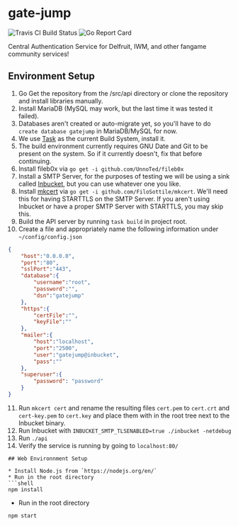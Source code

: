 # gate-jump
![Travis CI Build Status](https://img.shields.io/travis/IWannaCommunity/gate-jump/master.svg?&style=flat-square&logo=travis)
![Go Report Card](https://goreportcard.com/badge/github.com/iwannacommunity/gate-jump?style=flat-square)

Central Authentication Service for Delfruit, IWM, and other fangame community services!

## Environment Setup

1. Go Get the repository from the /src/api directory or clone the repository and install libraries manually.
2. Install MariaDB (MySQL may work, but the last time it was tested it failed).
3. Databases aren't created or auto-migrate yet, so you'll have to do `create database gatejump` in MariaDB/MySQL for now.
4. We use [Task](https://taskfile.dev) as the current Build System, install it.
5. The build environment currently requires GNU Date and Git to be present on the system. So if it currently doesn't, fix that before continuing.
6. Install fileb0x via `go get -i github.com/UnnoTed/fileb0x`
7. Install a SMTP Server, for the purposes of testing we will be using a sink called [Inbucket](https://www.inbucket.org/), but you can use whatever one you like.
8. Install [mkcert](https://mkcert.dev) via `go get -i github.com/FiloSottile/mkcert`. We'll need this for having STARTTLS on the SMTP Server. If you aren't using Inbucket or have a proper SMTP Server with STARTTLS, you may skip this.
9. Build the API server by running `task build` in project root.
10. Create a file and appropriately name the following information under `~/config/config.json`

```json
{
    "host":"0.0.0.0",
    "port":"80",
    "sslPort":"443",
    "database":{
        "username":"root",
        "password":"",
        "dsn":"gatejump"
    },
    "https":{
        "certFile":"",
        "keyFile":""
    },
	"mailer":{
		"host":"localhost",
		"port":"2500",
		"user":"gatejump@inbucket",
		"pass":""
	},
	"superuser":{
		"password": "password"
	}
}
```
11. Run `mkcert cert` and rename the resulting files `cert.pem` to `cert.crt` and `cert-key.pem` to `cert.key` and place them with in the root tree next to the Inbucket binary.
12. Run Inbucket with `INBUCKET_SMTP_TLSENABLED=true ./inbucket -netdebug`
13. Run `./api`
14. Verify the service is running by going to `localhost:80/`

```
## Web Environnment Setup

* Install Node.js from `https://nodejs.org/en/`
* Run in the root directory
```shell
npm install
```
* Run in the root directory
```shell
npm start
```
